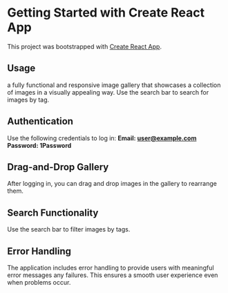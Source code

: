# Getting Started with Create React App

This project was bootstrapped with [Create React App](https://github.com/facebook/create-react-app).


## Usage
a fully functional and responsive image gallery that showcases a collection of images in a visually appealing way. 
Use the search bar to search for images by tag.

## Authentication
Use the following credentials to log in:
  **Email: user@example.com**
  **Password: 1Password**

## Drag-and-Drop Gallery
After logging in, you can drag and drop images in the gallery to rearrange them.

## Search Functionality
Use the search bar to filter images by tags.

## Error Handling
The application includes error handling to provide users with meaningful error messages any failures. This ensures a smooth user experience even when problems occur.






